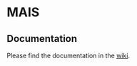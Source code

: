 # MAIS



## Documentation

Please find the documentation in the [wiki](https://gitlab.fikalab.pt/lab-initiatives/mais/-/wikis/home).
